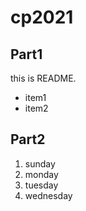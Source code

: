 # cp2021

## Part1
this is README.
- item1
- item2

## Part2
1. sunday
1. monday
1. tuesday
1. wednesday